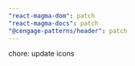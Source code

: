 ```yaml
---
"react-magma-dom": patch
"react-magma-docs": patch
"@cengage-patterns/header": patch
---
```


chore: update icons

